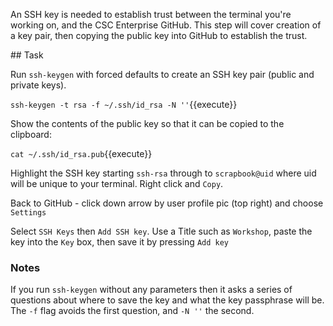An SSH key is needed to establish trust between the terminal you're working on, and the CSC Enterprise GitHub. This step will cover creation of a key pair, then copying the public key into GitHub to establish the trust.

## Task

Run `ssh-keygen` with forced defaults to create an SSH key pair (public and private keys).

`ssh-keygen -t rsa -f ~/.ssh/id_rsa -N ''`{{execute}}

Show the contents of the public key so that it can be copied to the clipboard:

`cat ~/.ssh/id_rsa.pub`{{execute}}

Highlight the SSH key starting `ssh-rsa` through to `scrapbook@uid` where uid will be unique to your terminal. Right click and `Copy`.

Back to GitHub - click down arrow by user profile pic (top right) and choose `Settings`

Select `SSH Keys` then `Add SSH key`. Use a Title such as `Workshop`, paste the key into the `Key` box, then save it by pressing `Add key`

### Notes

If you run `ssh-keygen` without any parameters then it asks a series of
questions about where to save the key and what the key passphrase will be.
The `-f` flag avoids the first question, and `-N ''` the second.

